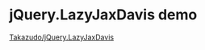 # jQuery.LazyJaxDavis demo

[Takazudo/jQuery.LazyJaxDavis](https://github.com/Takazudo/jQuery.LazyJaxDavis)


